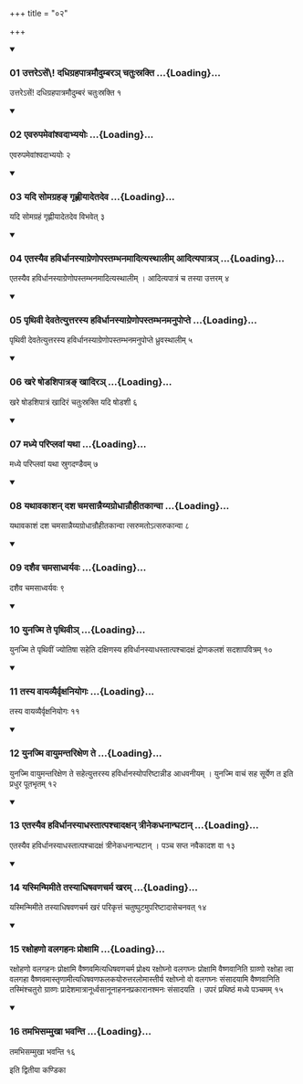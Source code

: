 +++
title = "०२"

+++

<div class="js_include" includetitle="true" newlevelforh1="3" unfilled="" url="/vedAH_yajuH/taittirIyam/sUtram/ApastambaH/shrautam/vishvAsa-prastutiH/12/02/01_uttare-seM_dadhigrahapAtramaudumbara~n_chatuHsrakti.md">
<details open><summary><h3>01 उत्तरेऽसें\! दधिग्रहपात्रमौदुम्बरञ् चतुःस्रक्ति ...{Loading}...</h3></summary>

उत्तरेऽसें\! दधिग्रहपात्रमौदुम्बरं चतुःस्रक्ति १
</details>
</div>


<div class="js_include" includetitle="true" newlevelforh1="3" unfilled="" url="/vedAH_yajuH/taittirIyam/sUtram/ApastambaH/shrautam/vishvAsa-prastutiH/12/02/02_evarupamevAMshvadAbhyayoH.md">
<details open><summary><h3>02 एवरुपमेवांश्वदाभ्ययोः ...{Loading}...</h3></summary>

एवरुपमेवांश्वदाभ्ययोः २
</details>
</div>


<div class="js_include" includetitle="true" newlevelforh1="3" unfilled="" url="/vedAH_yajuH/taittirIyam/sUtram/ApastambaH/shrautam/vishvAsa-prastutiH/12/02/03_yadi_somagraha~N_gRhNIyAdetadeva.md">
<details open><summary><h3>03 यदि सोमग्रहङ् गृह्णीयादेतदेव ...{Loading}...</h3></summary>

यदि सोमग्रहं गृह्णीयादेतदेव विभवेत् ३
</details>
</div>


<div class="js_include" includetitle="true" newlevelforh1="3" unfilled="" url="/vedAH_yajuH/taittirIyam/sUtram/ApastambaH/shrautam/vishvAsa-prastutiH/12/02/04_etasyaiva_havirdhAnasyAgreNopastambhanamAdityasthAlIm_AdityapAtra~n.md">
<details open><summary><h3>04 एतस्यैव हविर्धानस्याग्रेणोपस्तम्भनमादित्यस्थालीम् आदित्यपात्रञ् ...{Loading}...</h3></summary>

एतस्यैव हविर्धानस्याग्रेणोपस्तम्भनमादित्यस्थालीम् । आदित्यपात्रं च तस्या उत्तरम् ४
</details>
</div>


<div class="js_include" includetitle="true" newlevelforh1="3" unfilled="" url="/vedAH_yajuH/taittirIyam/sUtram/ApastambaH/shrautam/vishvAsa-prastutiH/12/02/05_pRthivI_devatetyuttarasya_havirdhAnasyAgreNopastambhanamanupopte.md">
<details open><summary><h3>05 पृथिवी देवतेत्युत्तरस्य हविर्धानस्याग्रेणोपस्तम्भनमनुपोप्ते ...{Loading}...</h3></summary>

पृथिवी देवतेत्युत्तरस्य हविर्धानस्याग्रेणोपस्तम्भनमनुपोप्ते ध्रुवस्थालीम् ५
</details>
</div>


<div class="js_include" includetitle="true" newlevelforh1="3" unfilled="" url="/vedAH_yajuH/taittirIyam/sUtram/ApastambaH/shrautam/vishvAsa-prastutiH/12/02/06_khare_ShoDashipAtra~N_khAdira~n.md">
<details open><summary><h3>06 खरे षोडशिपात्रङ् खादिरञ् ...{Loading}...</h3></summary>

खरे षोडशिपात्रं खादिरं चतुःस्रक्ति यदि षोडशी ६
</details>
</div>


<div class="js_include" includetitle="true" newlevelforh1="3" unfilled="" url="/vedAH_yajuH/taittirIyam/sUtram/ApastambaH/shrautam/vishvAsa-prastutiH/12/02/07_madhye_pariplavAM_yathA.md">
<details open><summary><h3>07 मध्ये परिप्लवां यथा ...{Loading}...</h3></summary>

मध्ये परिप्लवां यथा स्रुगदण्डैवम् ७
</details>
</div>


<div class="js_include" includetitle="true" newlevelforh1="3" unfilled="" url="/vedAH_yajuH/taittirIyam/sUtram/ApastambaH/shrautam/vishvAsa-prastutiH/12/02/08_yathAvakAshan_dasha_chamasAnnaiyyagrodhAnrauhItakAnvA.md">
<details open><summary><h3>08 यथावकाशन् दश चमसान्नैय्यग्रोधान्रौहीतकान्वा ...{Loading}...</h3></summary>

यथावकाशं दश चमसान्नैय्यग्रोधान्रौहीतकान्वा त्सरुमतोऽत्सरुकान्वा ८
</details>
</div>


<div class="js_include" includetitle="true" newlevelforh1="3" unfilled="" url="/vedAH_yajuH/taittirIyam/sUtram/ApastambaH/shrautam/vishvAsa-prastutiH/12/02/09_dashaiva_chamasAdhvaryavaH.md">
<details open><summary><h3>09 दशैव चमसाध्वर्यवः ...{Loading}...</h3></summary>

दशैव चमसाध्वर्यवः ९
</details>
</div>


<div class="js_include" includetitle="true" newlevelforh1="3" unfilled="" url="/vedAH_yajuH/taittirIyam/sUtram/ApastambaH/shrautam/vishvAsa-prastutiH/12/02/10_yunajmi_te_pRthivI~n.md">
<details open><summary><h3>10 युनज्मि ते पृथिवीञ् ...{Loading}...</h3></summary>

युनज्मि ते पृथिवीं ज्योतिषा सहेति दक्षिणस्य हविर्धानस्याधस्तात्पश्चादक्षं द्रोणकलशं सदशापवित्रम् १०
</details>
</div>


<div class="js_include" includetitle="true" newlevelforh1="3" unfilled="" url="/vedAH_yajuH/taittirIyam/sUtram/ApastambaH/shrautam/vishvAsa-prastutiH/12/02/11_tasya_vAyavyairvRxaniyogaH.md">
<details open><summary><h3>11 तस्य वायव्यैर्वृक्षनियोगः ...{Loading}...</h3></summary>

तस्य वायव्यैर्वृक्षनियोगः ११
</details>
</div>


<div class="js_include" includetitle="true" newlevelforh1="3" unfilled="" url="/vedAH_yajuH/taittirIyam/sUtram/ApastambaH/shrautam/vishvAsa-prastutiH/12/02/12_yunajmi_vAyumantarixeNa_te.md">
<details open><summary><h3>12 युनज्मि वायुमन्तरिक्षेण ते ...{Loading}...</h3></summary>

युनज्मि वायुमन्तरिक्षेण ते सहेत्युत्तरस्य हविर्धानस्योपरिष्टान्नीड आधवनीयम् । युनज्मि वाचं सह सूर्येण त इति प्रधुर पूतभृतम् १२
</details>
</div>


<div class="js_include" includetitle="true" newlevelforh1="3" unfilled="" url="/vedAH_yajuH/taittirIyam/sUtram/ApastambaH/shrautam/vishvAsa-prastutiH/12/02/13_etasyaiva_havirdhAnasyAdhastAtpashchAdaxan_trInekadhanAnghaTAn.md">
<details open><summary><h3>13 एतस्यैव हविर्धानस्याधस्तात्पश्चादक्षन् त्रीनेकधनान्घटान् ...{Loading}...</h3></summary>

एतस्यैव हविर्धानस्याधस्तात्पश्चादक्षं त्रीनेकधनान्घटान् । पञ्च सप्त नवैकादश वा १३
</details>
</div>


<div class="js_include" includetitle="true" newlevelforh1="3" unfilled="" url="/vedAH_yajuH/taittirIyam/sUtram/ApastambaH/shrautam/vishvAsa-prastutiH/12/02/14_yasminmimIte_tasyAdhiShavaNacharma_kharam.md">
<details open><summary><h3>14 यस्मिन्मिमीते तस्याधिषवणचर्म खरम् ...{Loading}...</h3></summary>

यस्मिन्मिमीते तस्याधिषवणचर्म खरं परिकृत्तं चतुष्पुटमुपरिष्टादासेचनवत् १४
</details>
</div>


<div class="js_include" includetitle="true" newlevelforh1="3" unfilled="" url="/vedAH_yajuH/taittirIyam/sUtram/ApastambaH/shrautam/vishvAsa-prastutiH/12/02/15_raxohaNo_valagahanaH_proxAmi.md">
<details open><summary><h3>15 रक्षोहणो वलगहनः प्रोक्षामि ...{Loading}...</h3></summary>

रक्षोहणो वलगहनः प्रोक्षामि वैष्णवमित्यधिषवणचर्म प्रोक्ष्य रक्षोघ्नो वलगघ्नः प्रोक्षामि वैष्णवानिति ग्राव्णो रक्षोहा त्वा वलगहा वैष्णवमास्तृणामीत्यधिषवणफलकयोरुत्तरलोमास्तीर्य रक्षोघ्नो वो वलगघ्नः संसादयामि वैष्णवानिति तस्मिंश्चतुरो ग्राव्णः प्रादेशमात्रानूर्ध्वसानूनाहननप्रकारानश्मनः संसादयति । उपरं प्रथिष्ठं मध्ये पञ्चमम् १५
</details>
</div>


<div class="js_include" includetitle="true" newlevelforh1="3" unfilled="" url="/vedAH_yajuH/taittirIyam/sUtram/ApastambaH/shrautam/vishvAsa-prastutiH/12/02/16_tamabhisammukhA_bhavanti.md">
<details open><summary><h3>16 तमभिसम्मुखा भवन्ति ...{Loading}...</h3></summary>

तमभिसम्मुखा भवन्ति १६
</details>
</div>



  
इति द्वितीया कण्डिका 
